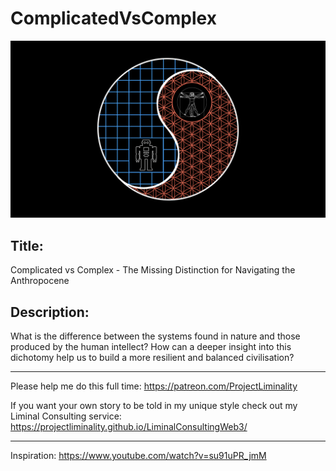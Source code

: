 # ComplicatedVsComplex
![](ComplicatedVsComplex.png)

## Title:

Complicated vs Complex - The Missing Distinction for Navigating the Anthropocene

## Description:

What is the difference between the systems found in nature and those produced by the human intellect?
How can a deeper insight into this dichotomy help us to build a more resilient and balanced civilisation? 

--------------------------------------------------------------------------------------------------------- 
Please help me do this full time: https://patreon.com/ProjectLiminality

If you want your own story to be told in my unique style check out my Liminal Consulting service: https://projectliminality.github.io/LiminalConsultingWeb3/

---------------------------------------------------------------------------------------------------------

Inspiration: https://www.youtube.com/watch?v=su91uPR_jmM
